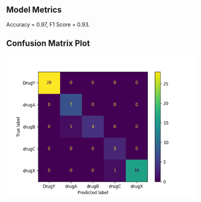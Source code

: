 ## Model Metrics

Accuracy = 0.97, F1 Score = 0.93.
## Confusion Matrix Plot
![Confusion Matrix](./results/model_results.png)
